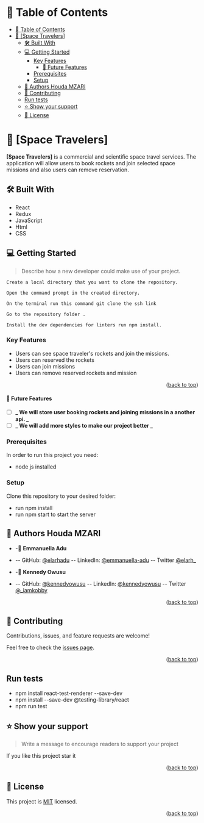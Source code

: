 # 📗 Table of Contents

- [📗 Table of Contents](#-table-of-contents)
- [📖 \[Space Travelers\] ](#-space-travelers-)
  - [🛠 Built With ](#-built-with-)
  - [💻 Getting Started ](#-getting-started-)
    - [Key Features ](#key-features-)
      - [🔭 Future Features ](#-future-features-)
    - [Prerequisites](#prerequisites)
    - [Setup](#setup)
  - [👥 Authors Houda MZARI](#-authors-houda-mzari)
  - [🤝 Contributing ](#-contributing-)
  - [Run tests ](#run-tests-)
  - [⭐️ Show your support ](#️-show-your-support-)
  - [📝 License ](#-license-)

# 📖 [Space Travelers] <a name="about-project"></a>

**[Space Travelers]** is a commercial and scientific space travel services. The application will allow users to book rockets and join selected space missions and also users can remove reservation.

## 🛠 Built With <a name="built-with"></a>

- React
- Redux
- JavaScript
- Html
- CSS

## 💻 Getting Started <a name="getting-started"></a>

> Describe how a new developer could make use of your project.

    Create a local directory that you want to clone the repository.

    Open the command prompt in the created directory.

    On the terminal run this command git clone the ssh link

    Go to the repository folder .

    Install the dev dependencies for linters run npm install.

### Key Features <a name="key-features"></a>

- Users can see space traveler's rockets and join the missions.
- Users can reserved the rockets
- Users can join missions
- Users can remove reserved rockets and mission

<p align="right">(<a href="#readme-top">back to top</a>)</p>

#### 🔭 Future Features <a name="future-features"></a>

- [ ] **_ We will store user booking rockets and joining missions in a another api. _**
- [ ] **_ We will add more styles to make our project better _**

### Prerequisites

In order to run this project you need:

- node js installed

### Setup

Clone this repository to your desired folder:

- run npm install
- run npm start to start the server

## 👥 Authors <a name="authors">Houda MZARI</a>

- -👤 **Emmanuella Adu**

- -- GitHub: [@elarhadu](https://github.com/elarhadu)
  -- LinkedIn: [@emmanuella-adu](https://www.linkedin.com/in/emmanuella-adu/)
  -- Twitter [@elarh_](https://twitter.com/elarh_)

- -👤 **Kennedy Owusu**

- -- GitHub: [@kennedyowusu](https://github.com/kennedyowusu)
  -- LinkedIn: [@kennedyowusu](https://www.linkedin.com/in/kennedy-owusu/)
  -- Twitter [@_iamkobby](https://twitter.com/_iamkobby)

  <a name="readme-top"></a>

<p align="right">(<a href="#readme-top">back to top</a>)</p>

## 🤝 Contributing <a name="contributing"></a>

Contributions, issues, and feature requests are welcome!

Feel free to check the [issues page](https://github.com/kennedyowusu/space-travellers-hub/issues).

<p align="right">(<a href="#readme-top">back to top</a>)</p>

## Run tests <a name="runtests"></a>

- npm install react-test-renderer --save-dev
- npm install --save-dev @testing-library/react
- npm run test

## ⭐️ Show your support <a name="support"></a>

> Write a message to encourage readers to support your project

If you like this project star it

<p align="right">(<a href="#readme-top">back to top</a>)</p>

## 📝 License <a name="license"></a>

This project is [MIT](https://github.com/kennedyowusu/space-travellers-hub/blob/develop/LICENSE.md) licensed.

<p align="right">(<a href="#readme-top">back to top</a>)</p>